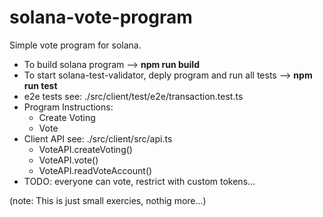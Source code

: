# solana-vote-program
Simple vote program for solana.

- To build solana program --> <b>npm run build</b>
- To start solana-test-validator, deply program and run all tests --> <b>npm run test</b>
- e2e tests see: ./src/client/test/e2e/transaction.test.ts
- Program Instructions:
  - Create Voting
  - Vote
- Client API see: ./src/client/src/api.ts
  - VoteAPI.createVoting()
  - VoteAPI.vote()
  - VoteAPI.readVoteAccount()
- TODO: everyone can vote, restrict with custom tokens...

(note: This is just small exercies, nothig more...)
